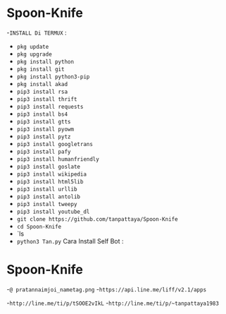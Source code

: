 # Spoon-Knife
-`INSTALL Di TERMUX` :
- `pkg update`
- `pkg upgrade`
- `pkg install python`
- `pkg install git`
- `pkg install python3-pip`
- `pkg install akad`
- `pip3 install rsa`
- `pip3 install thrift`
- `pip3 install requests`
- `pip3 install bs4`
- `pip3 install gtts`
- `pip3 install pyowm`
- `pip3 install pytz`
- `pip3 install googletrans`
- `pip3 install pafy`
- `pip3 install humanfriendly`
- `pip3 install goslate`
- `pip3 install wikipedia`
- `pip3 install html5lib`
- `pip3 install urllib`
- `pip3 install antolib`
- `pip3 install tweepy`
- `pip3 install youtube_dl`
- `git clone https://github.com/tanpattaya/Spoon-Knife`
- `cd Spoon-Knife`
- `ls
- `python3 Tan.py`
Cara Install Self Bot :
# Spoon-Knife

-`@ pratannaimjoi_nametag.png` 
-`https://api.line.me/liff/v2.1/apps`

-`http://line.me/ti/p/tSOOE2vIkL` 
-`http://line.me/ti/p/~tanpattaya1983`
